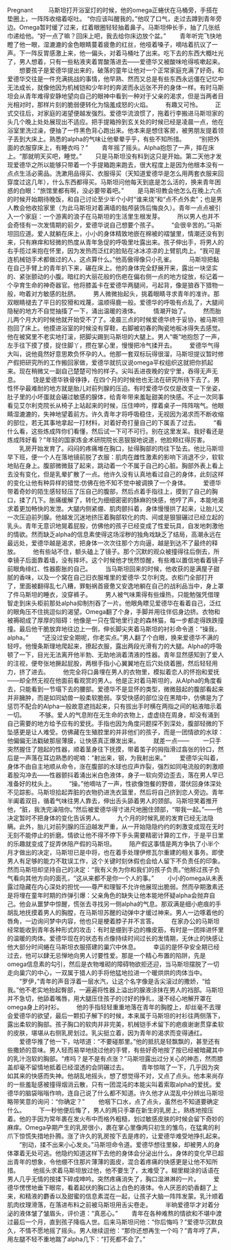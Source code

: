 Pregnant
　　
  马斯坦打开浴室灯的时候，他的omega正蜷伏在马桶旁，手搭在垫圈上，一阵阵收缩着呕吐。
  “你应该叫醒我的。”他叹了口气，走过去蹲到青年旁边。Omega暂时缓了过来，红着眼圈轻轻抽着鼻子。马斯坦伸长手，抽了几张纸巾递给他。“好一点了嘛？回床上吧，我去给你床边放个盆。”
　　青年听完飞快地瞪了他一眼，湿漉漉的金色眼睛蔓着疲惫的红丝，他哑着嗓子，嘀咕着抗议了一声。下一阵反胃感激上来，他一偏头，对着马桶吐了出来。吃下去的东西大概吐光了，男人想着，只有一些粘液夹着胃酸落进去——爱德华又被酸味呛得咳嗽起来。
　　想要孩子是爱德华提出来的，破落的童年让他对一个正常家庭充满了好奇。和爱德华交往是一件充满挑战的事情，他早熟、然而又总是有些东西永远僵在记忆中无法成长，就像他因为机械铠和少年时的奔波而永远张不开的身体一样。有时马斯坦会从青年难得安静地望向自己的眼神中看到一种对于父亲的渴求，但是当两者目光相对时，那样片刻的脆弱便转化为恼羞成怒的火焰。
　　有趣又可怜。
　　正式交往后，对家庭的渴望便越发强烈。爱德华流浪惯了，拖着行李搬进马斯坦家的头几个晚上处处展现出不适应。把手提箱拎到玄关处的时候已经是凌晨一点，他在浴室里洗过澡，便抽了一件黑色背心跑出来。他本来是想住客房，被男朋友提着领子丢到大床上。熟悉的alpha的气味让他晕晕乎乎，有些不知所措。
　　“别把外面的衣服穿床上，有睡衣吗？”
　　青年摇了摇头。Alpha抱怨了一声，摔在床上。“那就明天买吧，睡觉。”
　　只是马斯坦没有料到这只是开始。第二天他才发现爱德华之所以能够只带着一个手提箱跑来跑去，很大程度上是因为他根本没有一点点生活必需品。洗漱用品得买、衣服得买（天知道爱德华是怎么用两套衣服来回穿度过这几年），什么东西都得买。马斯坦问他每天到底是怎么活的，换来青年困惑的白眼：“旅馆里都有啊，没必要带着吧。”
　　是马斯坦教会他怎么在晚上六点的时候开始期待晚饭，和自己讨论至少半个小时“谁来烧”和“点不点外卖”；也是男人教会他收拾家里（为此马斯坦对着满墙的骷颅装饰后悔良久）。青年一点点被引入一个家庭：一个游离的浪子在马斯坦的生活里生根发芽。
　　所以男人也并不会奇怪有一次发情期的前夕，爱德华说自己想要个孩子。
　　“会很辛苦的。”马斯坦回应道。爱人就躺在床上，小小的身体精致地嵌在棉被的褶皱里，情潮还没有到来，只有麻痒和轻微的热度从青年急促的呼吸里吐露出来。孩子伸出手，将男人的右手揽过来抱在怀里，因为发热而泛红的脸贴在冰冰凉凉的上臂肌肉上。“我可是连机械铠手术都做过的人，这点算什么。”他高傲得像只小孔雀。
　　马斯坦把黏在自己手臂上的青年扒下来，碾在床上。他的身体完全舒展开来，露出一块坚实的、紧张颤动的小腹。暗红的大丽花般的伤疤在偏右侧一点的地方绽放，标记着一个孕育生命的神奇器官。他将膝盖卡在爱德华两腿间，弓起背，像是狼吞下猎物一般，吻着对方敏感的肚脐。
　　男人微微抬起头，挑着眼睛寻求青年的准许。那双眼睛褪去了平日的狡猾和戏蔑，温顺得鹿一般。爱德华的呼吸有点乱了，大腿间隐秘的地方不自觉抽搐了一下，涌出温暖的液体。
　　情潮开始了。
　　然而胎儿两个月大的时候他就开始受不了了。凌晨三点的时候爱德华终于妥协，被马斯坦抱回了床上。他摸进浴室的时候没有穿鞋，右脚被初春的陶瓷地板冰得失去感觉。他在被窝里不老实地打滚，把脚尖踢到马斯坦的大腿上。男人“嘶”地抱怨了一声，左手往下摸了摸，捉住脚丫，攒在掌心里，慢慢把冷气揉开去。
　　爱德华气得大叫，说他竟然好意思欺负怀孕的人。他那一套双标玩得很溜，马斯坦提议暂时修产假把研究所的工作搬回家做，爱德华就抗议说omega平权组织这就把你抓起来。现在稍微又一副自己楚楚可怜的样子。尖叫丢进夜晚的安宁里，吞得无声无息。
　　饶是爱德华铁骨铮铮，在四个月的时候他也无法在研究所待下去了。男性怀孕最难耐的地方就是胎儿对前列腺的压迫。有时爱德华仅仅是改变一下坐姿，肚子里的小坏蛋就会碾过敏感的腺体，给青年带来羞耻甜美的快感。不止一次同事看见艾尔利克院长从椅子上站起来的时候，压住呻吟，撑着桌子一阵阵喘气。他眼睛湿漉漉的，失神地望着前方。许久青年才将呼吸稳住，无视因为渴求而不断收缩的部位，若无其事地拿起一打材料，对着好奇打量自己的下属丢了过去。
　　“看什么看，这些炼成阵你们看懂，然后试一下可不可行。别在这里发呆。我好看还是炼成阵好看？”年轻的国家炼金术研院院长恶狠狠地说道，他脸颊红得厉害。
　　乳房开始发育了。闷闷的疼痛堆在胸口，扯得胸部的肉往下坠去。他比马斯坦早下班，便一个人在落地镜前脱了衣服：肌肉在雌性激素的影响下消退不少，软软地贴在身上。腹部微微鼓了起来，跳动着一个不属于自己的心脏。胸部外表上看上去没有变化，但是乳晕扩散了一点。他许久没有认真地看过自己的身体，此刻这样的变化让他有种异样的错觉:仿佛在他不知不觉中被调换了一个身体。
　　爱德华带着奇妙的陌生感轻轻压了压自己的腹部，然后点着手指往上，摸到了自己的胸口，揉了几下。胀痛缓解了，转化为细细密密的酥麻的快感，他哼了声，本能地渴求着更加畅快的发泄。大腿内侧紧绷、肌肉颤抖着，身体慢慢拱了起来，让胎儿又一次压迫前列腺。他越发沉迷地挤压着胸部软化的肉、间或是狠狠碾过已经立起的乳头。青年无意识地晃着屁股，仿佛他的孩子已经变成了性爱玩具，自发地刺激他的情欲。然而缺乏alpha的信息素使得这场淫秽的独角戏缺乏了结局，高潮永远在最远处，爱德华越是渴求，把身体一次次往那个方向逼，越是到达不了最终的释放。
　　他有些站不住，额头磕上了镜子。那个沉默的观众被撞得往后倒去，所幸镜子后面靠着墙，没有摔坏。这个时候他才恍然惊醒，有些难以置信地看着镜子前眼角绯红、性器膨胀的自己。
　　当马斯坦回来的时候，他收获的是满屋子甜腻的香味，以及一个窝在自己旧衣服堆里的爱德华·艾尔利克。衣柜门全部打开了，里面被翻得乱七八糟，罪魁祸首疲惫又安逸地躺在自己的战利品当中，身上罩了件马斯坦的睡衣，没穿裤子。
　　男人被气味熏得有些燥热，只能勉强凭借理智走到床头柜前那处alpha抑制剂吞了一片。他眼角瞟见爱德华在看着自己，泛红的眼角压不住挑逗似的渴望。Omega翻了个身，手脚并用往伴侣身边挤。衣物和被褥砌成了厚厚的阻碍：他像是一只在雪地里行走的森林猫，每一步都走得跌跌撞撞。最后他干脆放弃地往边上一倒，伸长脚尖夹着马斯坦的衬衫命令道：“操我，alpha。”
　　“还没过安全期呢，你老实点。”男人翻了个白眼，换来爱德华不满的轻哼。他慢条斯理地爬起来，撩起衣服，露出两段光滑有力的大腿。Alpha的呼吸顿了一下，目光无法离开他半勃、无助地淌着清液的性器。青年显然感知到了爱人的注视，便夸张地撅起屁股，两根手指小心翼翼地在后穴处绕着圈，然后轻轻用力，挤了进去。
　　他完全将口鼻埋在男人的衣物里，模拟着恋人的怀抱和爱抚——却全然无视在他面前看观赏的男人。他是正对着马斯坦的，从Alpha的角度看去，只能看到一节塌下去的腰部。爱德华不是显怀的类型，微微鼓起的腹部看起来并非臃肿，而是如同幼兽一般柔软脆弱。享受快感的部位没在黑暗中，仿佛是为了惩罚不配合的Alpha一般故意遮挡起来，只有拔出手时横在两指之间的粘液暗示着一切。
　　不够。爱人的气息附在无生命的衣物上，虚虚绕在周身，却没有涌到自己需要的地方给予应有的爱抚。手指也因为角度问题探不到深处，腹部轻微的下坠感更是让人难受。仿佛藏在生殖腔里的并非他们的孩子，而是一团情欲的水球：他偏偏无法戳破那层薄膜，让快感真正爆发出来。
　　就差一点——
　　一只手突然握住了翘起的性器，顺着茎身往下抚摸，带着茧子的拇指滑过翕张的铃口，然后是一声落在耳边熟悉的呢喃：“射出来，钢，为我射出来。”
　　爱德华尖叫着，身体不由自主地顺从命令，涨在腹部的水球也应声炸裂，强烈如同电流般的刺激顺着股沟冲去——性器颤抖着涌出米白色液体，身子一软向旁边歪去，落在男人早已准备好的枕头上。
　　“操。”他嘀咕了一声，性欲像饱餐的野兽，潜伏回身体深处不见踪影。马斯坦拾起弄脏的衣物扔进洗衣篮里，然后将自己挤到恋人旁边。青年半阖着双目，循着气味往男人靠去，伸出舌头舔着男人的颈部。马斯坦笑着推开他，“脏，我洗完澡陪你。”然后被爱德华得寸进尺地圈住颈部，“带我一起。”——他决定暂时不把身体的变化告诉男人。
　　九个月的时候乳房的发育已经无法隐瞒。此外，胎儿对前列腺的压迫越发严重，从一开始隐隐约约的刺激变成现在无时无刻不能停止的折磨。情欲让他不得不停下手头需要精密计算的工作，于是平日里的乐趣就变成了捉弄休陪产假的马斯坦。
　　陪产假这事情是两方争执了小半个月才做出的决定，马斯坦已是中将，也在着手处理伊修瓦尔重建的相关事务。即使男人有足够的能力不耽误工作，这个关键时刻休假也会给人留下不负责任的印象。然而马斯坦却坚持自己的决定：“我有义务为你和我们的孩子负责。”他掰过孩子负气看向其他方向的面孔，“这从来都不是你一个人的事。”
　　小小的omega从未表露过隐藏在内心深处的担忧——尊严和理智不允许他展现出脆弱。然而孕期激素还是将埋在童年时期的炸弹引爆：父亲角色的缺失让他本能地怀疑alpha会抛弃自己。他会从噩梦中惊醒，慌张去寻找另一侧alpha的气息。那双满是细小疤痕的手胡乱地抚摸着男人的胸膛，在马斯坦苏醒的动弹中才缓过神来。男人一边啄着他的唇角，一边询问梦中内容，他也只是梗着脖子并不言答。
　　在家办公的马斯坦经常能收到青年各种形式的攻击：有时是绷到手边的橡皮筋，有时是一团摔进怀里的温暖的肉体。爱德华现在的状态有点像持续时间过长的发情期，无休止的快感让他大部分时间蜷在马斯坦衣服搭建的巢穴中休息。
　　幸运的是怀孕安全期已经过去，他可以肆无忌惮地向男人讨要性爱。那是一个精心布置的陷阱，先是omega信息素的勾引，然后是衣物堆砌的障碍物欲拒还迎，当马斯坦摆脱了一切走向巢穴的中心，一双属于猎人的手将他猛地拉进一个暖烘烘的肉体当中。
　　“罗伊，”青年的声音浮着一层水汽，让这个名字像是舌尖滚过的撒娇，“给我。”他不老实地抬起臀部，一遍遍将性器上溢出的腺液涂抹在男人的裆部。马斯坦并不急切，他舔着嘴唇，用大腿压住孩子的讨好的挣扎，漫不经心地解开罩在omega身上的衬衫。
　　他的手指轻轻重重地落在青年的胸膛上，却丝毫不去理会爱德华的欲望，最后一颗扣子解下的时候，本来属于马斯坦的衬衫往两侧落下，露出柔软的胸部。孩子胸口的软肉并非完美，机械铠手术留下的疤痕谢谢贯穿柔软的皮肤，堪堪从右侧乳房划过。乳尖挺立着，因为青年的渴求而变得通红。
　　爱德华推了他一下，咕哝道：“不要碰那里。”他的抵抗是轻飘飘的，甚至还有些撒娇的意味。男人轻而易举地绕过他的手臂，有些好奇地按了按已经被暗藏其中的乳汁泡软的胸部。“疼吗？是不是有点涨？”马斯坦露出过分关心的神态，然而膝盖却毫不留情地抵着已经湿透的会阴碾过去。
　　青年惊喘了一下，几乎因为突如其来的快感而失神。他胡乱地摇头，想了想觉得不对，又点了点头。他本来尚存的一些羞耻感被撞得烟消云散，只有一团混沌的本能尖叫着索取alpha的爱抚。爱德华的脑袋嗡嗡作响，连自己说了什么都不知道。许久他才从混乱中分辨出马斯坦略带笑意的询问：“你确定？”
　　他咽下口水，点了点头，虽然也不知道要确定什么。
　　下一秒他便后悔了，男人的两只手罩在新生的乳房上，熟练地按压着。他的手因为常年裹在发火布中而格外粗糙，划过敏感皮肤的时候会留下奇妙的麻痒。Omega孕期产生的乳房很小，裹在掌心里像两只初生的雏鸟，在猛禽的利爪下惊慌失措地扑腾。涨了许久的乳房按下去是疼的，让爱德华难受地挣扎起来。
　　“别动，揉不出来小心发炎。”马斯坦命令道。爱德华想往里躲，却被男人的身体罩着无处可逃。他隐约知道这样下去他的身体会分泌出什么，身体的变化早已超出青年的想象，令他绷不住那片薄薄的面皮，混合着疼痛的快感更是让他不知所措。
　　他摇头求着马斯坦放过他，他不要生了，太难受了。糊里糊涂的话语在男人几乎无情的按揉下碎成呻吟。突然疼痛消失了，胸口湿淋淋的一片。
　　爱德华愣愣地垂下眼帘，看着起伏的胸口沾上白色的液体。令人厌恶的奶香翻了上来，和精液的麝香以及甜蜜的信息素混在一起，让孩子大脑一阵阵发蒙。乳汁顺着肌肉纹理滑落，在落进布料之前被马斯坦用舌尖卷走。
　　半晌爱德华才对着分泌的液体皱了皱眉头，评价道：“真恶心。”
　　青年在各种难熬的情欲和不堪中渡过最后一个月，直到孩子降临人世。后来马斯坦问他：“你后悔吗？”爱德华沉默良久，不情不愿地摇了摇头。男人继续逗他：“那你还想再生一个吗？”青年哼了声，用左腿不轻不重地踹了alpha几下：“打死都不会了。”
